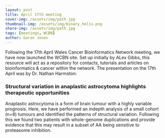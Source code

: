 ```yaml
---
layout: post
title: April 17th meeting
cover-img: /assets/img/path.jpg
thumbnail-img: /assets/img/binary_helix.png
share-img: /assets/img/path.jpg
tags: [meetings, WCBN]
author: Garan Jones
---
```


Following the 17th April Wales Cancer Bioinformatics Network meeting, we have now launched the WCBN site. Set up initially by ALex Gibbs, this resource will act as a repository for contacts, tutorials and articles on bioinformatics & cancer within the network. The presentation on the 17th April was by Dr. Nathan Harmston:

### Structural variation in anaplastic astrocytoma highlights therapeutic opportunities
 
Anaplastic astrocytoma is a form of brain tumour with a highly variable prognosis. Here, we have performed an indepth analysis of a small cohort (n=8) tumours and identified the patterns of structural variation. Following this we found two patients with whole-genome duplications and provide evidence that this may result in a subset of AA being sensitive to proteasome inhibition.
